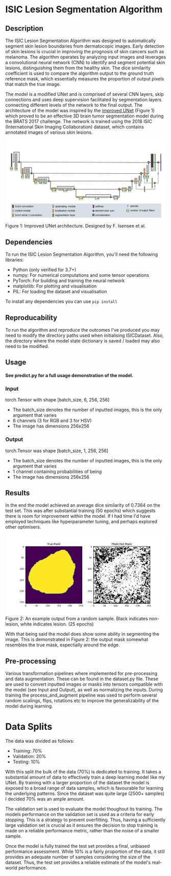 # ISIC Lesion Segmentation Algorithm

## Description
The ISIC Lesion Segmentation Algorithm was designed to automatically segment skin lesion boundaries from dermatocopic images. Early detection of skin lesions is crucial in improving the prognosis of skin cancers such as melanoma. The algorithm operates by analyzing input images and leverages a convolutional neural network (CNN) to identify and segment potential skin lesions, distinguishing them from the healthy skin. The dice similarity coefficient is used to compare the algorithm output to the ground truth reference mask, which essentially measures the proportion of output pixels that match the true image. 

The model is a modified UNet and is comprised of several CNN layers, skip connections and uses deep supervision facilitated by segmentation layers connecting different levels of the network to the final output. The architecture of the model was inspired by the [improved UNet](https://arxiv.org/abs/1802.10508v1) (Figure 1) which proved to be an effective 3D brain tumor segmentation model during the BRATS 2017 challenge. The network is trained using the 2018 ISIC (International Skin Imaging Collaboration) dataset, which contains annotated images of various skin lesions.

![Image of the improved UNet architecture](./UNet_Segmentation_s4745275/images/Improved_UNet_architecture.png)
Figure 1: Improved UNet architecture. Designed by F. Isensee et al.

## Dependencies

To run the ISIC Lesion Segmentation Algorithm, you'll need the following libraries:

- Python (only verified for 3.7+)
- numpy: For numerical computations and some tensor operations
- PyTorch: For building and training the neural network
- matplotlib: For plotting and visualisation
- PIL: For loading the dataset and visualisation

To install any dependencies you can use `pip install`

## Reproducability

To run the algorithm and reproduce the outcomes I've produced you may need to modify the directory paths used when initialising ISICDataset. Also, the directory where the model state dictionary is saved / loaded may also need to be modified. 

## Usage
#### See predict.py for a full usage demonstration of the model.
### Input
torch.Tensor with shape [batch_size, 6, 256, 256] 
- The batch_size denotes the number of inputted images, this is the only argument that varies
- 6 channels (3 for RGB and 3 for HSV)
- The image has dimensions 256x256

### Output

torch.Tensor was shape [batch_size, 1, 256, 256] 
- The batch_size denotes the number of inputted images, this is the only argument that varies
- 1 channel containing probabilities of being 
- The image has dimensions 256x256

## Results
In the end the model achieved an average dice similarity of 0.7364 on the test set. This was after substantial training (50 epochs) which suggests there is room for improvement within the model. If I had time I'd have employed techniques like hyperparameter tuning, and perhaps explored other optimisers.

![Beautiful demonstation of the model efficacy](./UNet_Segmentation_s4745275/images/figure_2.png)
Figure 2: An example output from a random sample. Black indicates non-lesion, white indicates lesion. (25 epochs)

With that being said the model does show some ability in segmenting the image. This is demonstrated in Figure 2: the output mask somewhat resembles the true mask, espectially around the edge. 
## Pre-processing
Various transformation pipelines where implemented for pre-processing and data augmentation. These can be found in the dataset.py file. These are used to convert inputted images or masks into tensors compatible with the model (see Input and Output), as well as normalizing the inputs. During training the process_and_augment pipeline was used to perform several random scalings, flips, rotations etc to improve the generalizability of the model during learning.

# Data Splits

The data was divided as follows:

- Training: 70%
- Validation: 20%
- Testing: 10%

With this split the bulk of the data (70%) is dedicated to training. It takes a substantial amount of data to effectively train a deep learning model like my UNet. By training with a larger proportion of the dataset the model is exposed to a broad range of data samples, which is favourable for learning the underlying patterns. Since the dataset was quite large (2500+ samples) I decided 70% was an ample amount.

The validation set is used to evaluate the model thoughout its training. The models performance on the validation set is used as a criteria for early stopping. This is a strategy to prevent overfitting. Thus, having a sufficiently large validation set is crucial as it ensures the decision to stop training is made on a reliable performance metric, rather than the noise of a smaller sample. 

Once the model is fully trained the test set provides a final, unbiased performance assessment.
While 10% is a fairly proportion of the data, it still provides an adequate number of samples considering the size of the dataset. Thus, the test set provides a reliable estimate of the model's real-world performance.
